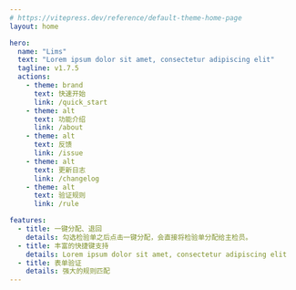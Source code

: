 ```yaml
---
# https://vitepress.dev/reference/default-theme-home-page
layout: home

hero:
  name: "Lims"
  text: "Lorem ipsum dolor sit amet, consectetur adipiscing elit"
  tagline: v1.7.5
  actions:
    - theme: brand
      text: 快速开始
      link: /quick_start
    - theme: alt
      text: 功能介绍
      link: /about
    - theme: alt
      text: 反馈
      link: /issue
    - theme: alt
      text: 更新日志
      link: /changelog
    - theme: alt
      text: 验证规则
      link: /rule

features:
  - title: 一键分配、退回
    details: 勾选检验单之后点击一键分配，会直接将检验单分配给主检员。
  - title: 丰富的快捷键支持
    details: Lorem ipsum dolor sit amet, consectetur adipiscing elit
  - title: 表单验证
    details: 强大的规则匹配
---
```


